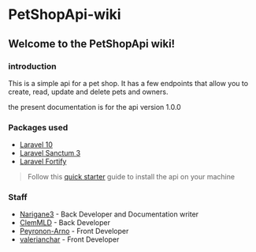# PetShopApi-wiki

## Welcome to the PetShopApi wiki!

### introduction

This is a simple api for a pet shop.
It has a few endpoints that allow you to create, read,
update and delete pets and owners.

the present documentation is for the api version 1.0.0

### Packages used

- [Laravel 10](https://laravel.com/docs/10.x)
- [Laravel Sanctum 3](https://laravel.com/docs/10.x/sanctum)
- [Laravel Fortify](https://laravel.com/docs/10.x/fortify)

> Follow this [quick starter](QuickStarter.md) guide to install the api on your machine

### Staff

- [Narigane3](https://github.com/Narigane3) - Back Developer and Documentation writer
- [ClemMLD](https://github.com/ClemMLD) - Back Developer
- [Peyronon-Arno](https://github.com/Peyronon-Arno) - Front Developer
- [valerianchar](https://github.com/valerianchar) - Front Developer

